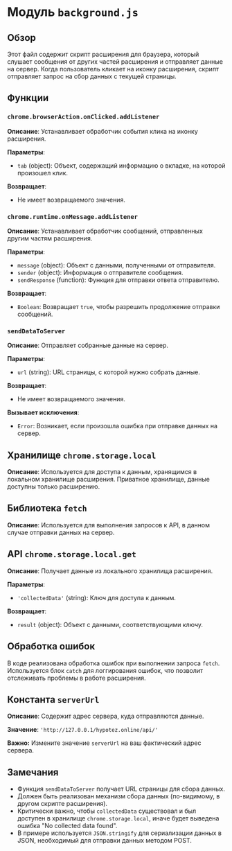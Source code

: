 # Модуль `background.js`

## Обзор

Этот файл содержит скрипт расширения для браузера, который слушает сообщения от других частей расширения и отправляет данные на сервер.  Когда пользователь кликает на иконку расширения, скрипт отправляет запрос на сбор данных с текущей страницы.

## Функции

### `chrome.browserAction.onClicked.addListener`

**Описание**: Устанавливает обработчик события клика на иконку расширения.

**Параметры**:
- `tab` (object): Объект, содержащий информацию о вкладке, на которой произошел клик.

**Возвращает**:
- Не имеет возвращаемого значения.


### `chrome.runtime.onMessage.addListener`

**Описание**: Устанавливает обработчик сообщений, отправленных другим частям расширения.

**Параметры**:
- `message` (object): Объект с данными, полученными от отправителя.
- `sender` (object): Информация о отправителе сообщения.
- `sendResponse` (function): Функция для отправки ответа отправителю.

**Возвращает**:
- `Boolean`:  Возвращает `true`, чтобы разрешить продолжение отправки сообщений.


### `sendDataToServer`

**Описание**: Отправляет собранные данные на сервер.

**Параметры**:
- `url` (string): URL страницы, с которой нужно собрать данные.

**Возвращает**:
- Не имеет возвращаемого значения.

**Вызывает исключения**:
- `Error`: Возникает, если произошла ошибка при отправке данных на сервер.


## Хранилище `chrome.storage.local`

**Описание**:  Используется для доступа к данным, хранящимся в локальном хранилище расширения.  Приватное хранилище, данные доступны только расширению.

## Библиотека `fetch`

**Описание**: Используется для выполнения запросов к API, в данном случае отправки данных на сервер.


## API `chrome.storage.local.get`

**Описание**: Получает данные из локального хранилища расширения.

**Параметры**:
- `'collectedData'` (string): Ключ для доступа к данным.

**Возвращает**:
- `result` (object): Объект с данными, соответствующими ключу.


##  Обработка ошибок

В коде реализована обработка ошибок при выполнении запроса `fetch`.  Используется блок `catch` для логгирования ошибок, что позволит отслеживать проблемы в работе расширения.

##  Константа `serverUrl`

**Описание**: Содержит адрес сервера, куда отправляются данные.

**Значение**: `'http://127.0.0.1/hypotez.online/api/'`


**Важно:** Измените значение `serverUrl` на ваш фактический адрес сервера.



##  Замечания

- Функция `sendDataToServer` получает URL страницы для сбора данных.
-  Должен быть реализован механизм сбора данных (по-видимому, в другом скрипте расширения).
-  Критически важно, чтобы `collectedData` существовал и был доступен в хранилище `chrome.storage.local`, иначе будет выведена ошибка "No collected data found".
-  В примере используется `JSON.stringify` для сериализации данных в JSON, необходимый для отправки данных методом POST.


```
```
